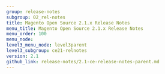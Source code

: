 ```yaml
---
group: release-notes
subgroup: 02_rel-notes
title: Magento Open Source 2.1.x Release Notes
menu_title: Magento Open Source 2.1.x Release Notes
menu_order: 100
menu_node:
level3_menu_node: level3parent
level3_subgroup: ce21-relnotes
version: 2.1
github_link: release-notes/2.1-ce-release-notes-parent.md
---
```

